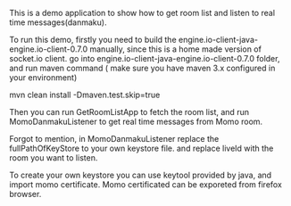 This is a demo application to show how to get room list and listen to real time messages(danmaku). 

To run this demo, firstly you need to build the engine.io-client-java-engine.io-client-0.7.0 manually, since this is a home made version of socket.io client. go into engine.io-client-java-engine.io-client-0.7.0 folder, and run maven command ( make sure you have maven 3.x configured in your environment)

mvn clean install -Dmaven.test.skip=true

Then you can run GetRoomListApp to fetch the room list, and run MomoDanmakuListener to get real time messages from Momo room.

Forgot to mention, in MomoDanmakuListener replace the fullPathOfKeyStore to your own keystore file. and replace liveId with the room you want to listen.

To create your own keystore you can use keytool provided by java, and import momo certificate. Momo certificated can be exporeted from firefox browser. 